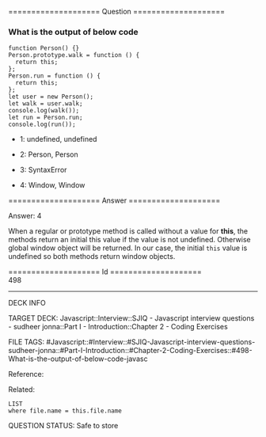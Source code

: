 ==================== Question ====================  

### What is the output of below code

<!-- codeblock-start -->
<pre><code class="hljs language-javascript"><span class="hljs-keyword">function</span> <span class="hljs-title function_">Person</span>(<span class="hljs-params"></span>) {}
<span class="hljs-title class_">Person</span>.<span class="hljs-property"><span class="hljs-keyword">prototype</span></span>.<span class="hljs-property">walk</span> = <span class="hljs-keyword">function</span> (<span class="hljs-params"></span>) {
  <span class="hljs-keyword">return</span> <span class="hljs-variable language_">this</span>;
};
<span class="hljs-title class_">Person</span>.<span class="hljs-property">run</span> = <span class="hljs-keyword">function</span> (<span class="hljs-params"></span>) {
  <span class="hljs-keyword">return</span> <span class="hljs-variable language_">this</span>;
};
<span class="hljs-keyword">let</span> user = <span class="hljs-keyword">new</span> <span class="hljs-title class_">Person</span>();
<span class="hljs-keyword">let</span> walk = user.<span class="hljs-property">walk</span>;
<span class="hljs-variable language_">console</span>.<span class="hljs-title function_">log</span>(<span class="hljs-title function_">walk</span>());
<span class="hljs-keyword">let</span> run = <span class="hljs-title class_">Person</span>.<span class="hljs-property">run</span>;
<span class="hljs-variable language_">console</span>.<span class="hljs-title function_">log</span>(<span class="hljs-title function_">run</span>());
</code></pre>
<!-- codeblock-end -->

- 1: undefined, undefined

- 2: Person, Person

- 3: SyntaxError

- 4: Window, Window  

==================== Answer ====================  

Answer: 4

When a regular or prototype method is called without a value for **this**, the methods return an initial this value if the value is not undefined. Otherwise global window object will be returned. In our case, the initial `this` value is undefined so both methods return window objects.

==================== Id ====================  
498

---

DECK INFO

TARGET DECK: Javascript::Interview::SJIQ - Javascript interview questions - sudheer jonna::Part I - Introduction::Chapter 2 - Coding Exercises

FILE TAGS: #Javascript::#Interview::#SJIQ-Javascript-interview-questions-sudheer-jonna::#Part-I-Introduction::#Chapter-2-Coding-Exercises::#498-What-is-the-output-of-below-code-javasc

Reference:

Related:

```dataview
LIST
where file.name = this.file.name
```

QUESTION STATUS: Safe to store
